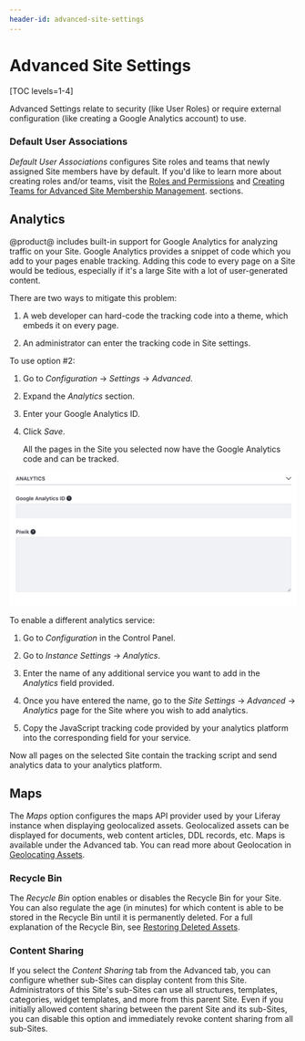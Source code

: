 ```yaml
---
header-id: advanced-site-settings
---
```


# Advanced Site Settings

[TOC levels=1-4]

Advanced Settings relate to security (like User Roles) or require external
configuration (like creating a Google Analytics account) to use.

### Default User Associations

*Default User Associations* configures Site roles and teams that newly assigned Site 
members have by default. If you'd like to learn more about creating roles 
and/or teams, visit the
[Roles and Permissions](/docs/7-2/user/-/knowledge_base/u/roles-and-permissions)
and
[Creating Teams for Advanced Site Membership Management](/docs/7-2/user/-/knowledge_base/u/creating-teams-for-advanced-site-membership-management).
sections.

## Analytics

@product@ includes built-in support for Google Analytics for analyzing 
traffic on your Site. Google Analytics provides a snippet of code which you add
to your pages enable tracking. Adding this code to every page on a Site would
be tedious, especially if it's a large Site with a lot of user-generated
content.

There are two ways to mitigate this problem:

1.  A web developer can hard-code the tracking code into a theme, which embeds
    it on every page.

2.  An administrator can enter the tracking code in Site settings.

To use option #2:

1.  Go to *Configuration* &rarr; *Settings* &rarr; *Advanced*.

2.  Expand the *Analytics* section.

3.  Enter your Google Analytics ID.

4.  Click *Save*.

    All the pages in the Site you selected now have the Google Analytics code
    and can be tracked. 

![Figure 1: To set up Google Analytics: sign up, receive an ID, and then enter it into the Google Analytics ID field.](../../../../images/maintaining-google-analytics.png)

To enable a different analytics service:

1.  Go to *Configuration* in the Control Panel.

2.  Go to *Instance Settings* &rarr; *Analytics*.

3.  Enter the name of any additional service you want to add in the *Analytics*
    field provided.

4.  Once you have entered the name, go to the *Site Settings* &rarr; *Advanced* 
    &rarr; *Analytics* page for the Site where you wish to add analytics.
 
5.  Copy the JavaScript tracking code provided by your analytics platform into 
    the corresponding field for your service.

Now all pages on the selected Site contain the tracking script and send
analytics data to your analytics platform. 

## Maps

The *Maps* option configures the maps API provider used by your Liferay
instance when displaying geolocalized assets. Geolocalized assets can be
displayed for documents, web content articles, DDL records, etc. Maps is
available under the Advanced tab. You can read more about Geolocation in
[Geolocating Assets](/docs/7-2/user/-/knowledge_base/u/geolocating-assets).

### Recycle Bin

The *Recycle Bin* option enables or disables the Recycle Bin for your Site. You
can also regulate the age (in minutes) for which content is able to be stored
in the Recycle Bin until it is permanently deleted. For a full explanation of
the Recycle Bin, see
[Restoring Deleted Assets](/docs/7-2/user/-/knowledge_base/u/restoring-deleted-assets).

### Content Sharing

If you select the *Content Sharing* tab from the Advanced tab, you can
configure whether sub-Sites can display content from this Site. Administrators
of this Site's sub-Sites can use all structures, templates, categories,
widget templates, and more from this parent Site. Even if you
initially allowed content sharing between the parent Site and its sub-Sites,
you can disable this option and immediately revoke content sharing from
all sub-Sites.
